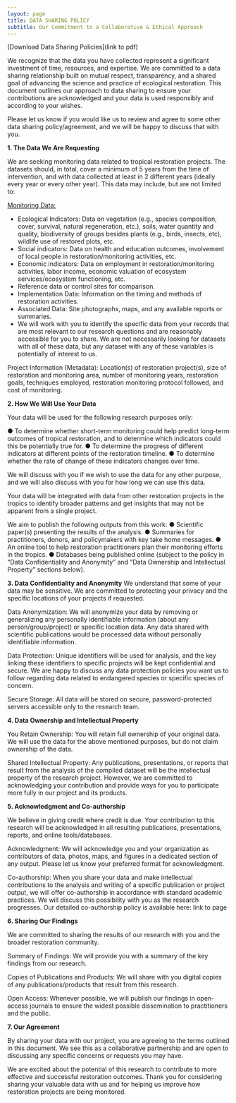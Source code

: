 ```yaml
---
layout: page
title: DATA SHARING POLICY
subtitle: Our Commitment to a Collaborative & Ethical Approach
---
```


[Download Data Sharing Policies](link to pdf)

We recognize that the data you have collected represent a significant investment of time, resources, and expertise. We are committed to a data sharing relationship built on mutual respect, transparency, and a shared goal of advancing the science and practice of ecological restoration. This document outlines our approach to data sharing to ensure your contributions are acknowledged and your data is used responsibly and according to your wishes.

Please let us know if you would like us to review and agree to some other data sharing policy/agreement, and we will be happy to discuss that with you.

**1. The Data We Are Requesting**

We are seeking monitoring data related to tropical restoration projects. The datasets should, in total, cover a minimum of 5 years from the time of intervention, and with data collected at least in 2 different years (ideally every year or every other year). This data may include, but are not limited to:

<u>Monitoring Data:</u>
+ Ecological Indicators: Data on vegetation (e.g., species composition, cover, survival, natural regeneration, etc.), soils, water quantity and quality, biodiversity of groups besides plants (e.g., birds, insects, etc), wildlife use of restored plots, etc.
+ Social indicators: Data on health and education outcomes, involvement of local people in restoration/monitoring activities, etc.
+ Economic indicators: Data on employment in restoration/monitoring activities, labor income, economic valuation of ecosystem services/ecosystem functioning, etc.
+ Reference data or control sites for comparison.
+ Implementation Data: Information on the timing and methods of restoration activities.
+ Associated Data: Site photographs, maps, and any available reports or summaries.
+ We will work with you to identify the specific data from your records that are most relevant to our research questions and are reasonably accessible for you to share. We are not necessarily looking for datasets with all of these data, but any dataset with any of these variables is potentially of interest to us.

Project Information (Metadata): Location(s) of restoration project(s), size of restoration and monitoring area, number of monitoring years, restoration goals, techniques employed, restoration monitoring protocol followed, and cost of monitoring.

**2. How We Will Use Your Data**

Your data will be used for the following research purposes only:

●	To determine whether short-term monitoring could help predict long-term outcomes of tropical restoration, and to determine which indicators could this be potentially true for.
●	To determine the progress of different indicators at different points of the restoration timeline.
●	To determine whether the rate of change of these indicators changes over time.

We will discuss with you if we wish to use the data for any other purpose, and we will also discuss with you for how long we can use this data.

Your data will be integrated with data from other restoration projects in the tropics to identify broader patterns and get insights that may not be apparent from a single project.

We aim to publish the following outputs from this work: 
●	Scientific paper(s) presenting the results of the analysis.
●	Summaries for practitioners, donors, and policymakers with key take home messages.
●	An online tool to help restoration practitioners plan their monitoring efforts in the tropics.
●	Databases being published online (subject to the policy in “Data Confidentiality and Anonymity” and “Data Ownership and Intellectual Property” sections below).

**3. Data Confidentiality and Anonymity**
We understand that some of your data may be sensitive. We are committed to protecting your privacy and the specific locations of your projects if requested.

Data Anonymization: We will anonymize your data by removing or generalizing any personally identifiable information (about any person/group/project) or specific location data. Any data shared with scientific publications would be processed data without personally identifiable information. 

Data Protection: Unique identifiers will be used for analysis, and the key linking these identifiers to specific projects will be kept confidential and secure. We are happy to discuss any data protection policies you want us to follow regarding data related to endangered species or specific species of concern.

Secure Storage: All data will be stored on secure, password-protected servers accessible only to the research team.

**4. Data Ownership and Intellectual Property**

You Retain Ownership: You will retain full ownership of your original data. We will use the data for the above mentioned purposes, but do not claim ownership of the data.

Shared Intellectual Property: Any publications, presentations, or reports that result from the analysis of the compiled dataset will be the intellectual property of the research project. However, we are committed to acknowledging your contribution and provide ways for you to participate more fully in our project and its products.

**5. Acknowledgment and Co-authorship**

We believe in giving credit where credit is due. Your contribution to this research will be acknowledged in all resulting publications, presentations, reports, and online tools/databases.

Acknowledgment: We will acknowledge you and your organization as contributors of data, photos, maps, and figures in a dedicated section of any output. Please let us know your preferred format for acknowledgment.

Co-authorship: When you share your data and make intellectual contributions to the analysis and writing of a specific publication or project output, we will offer co-authorship in accordance with standard academic practices. We will discuss this possibility with you as the research progresses. Our detailed co-authorship policy is available here: <insert link> link to page

**6. Sharing Our Findings**

We are committed to sharing the results of our research with you and the broader restoration community.

Summary of Findings: We will provide you with a summary of the key findings from our research.

Copies of Publications and Products: We will share with you digital copies of any publications/products that result from this research.

Open Access: Whenever possible, we will publish our findings in open-access journals to ensure the widest possible dissemination to practitioners and the public.

**7. Our Agreement**

By sharing your data with our project, you are agreeing to the terms outlined in this document. We see this as a collaborative partnership and are open to discussing any specific concerns or requests you may have.

We are excited about the potential of this research to contribute to more effective and successful restoration outcomes. Thank you for considering sharing your valuable data with us and for helping us improve how restoration projects are being monitored.




